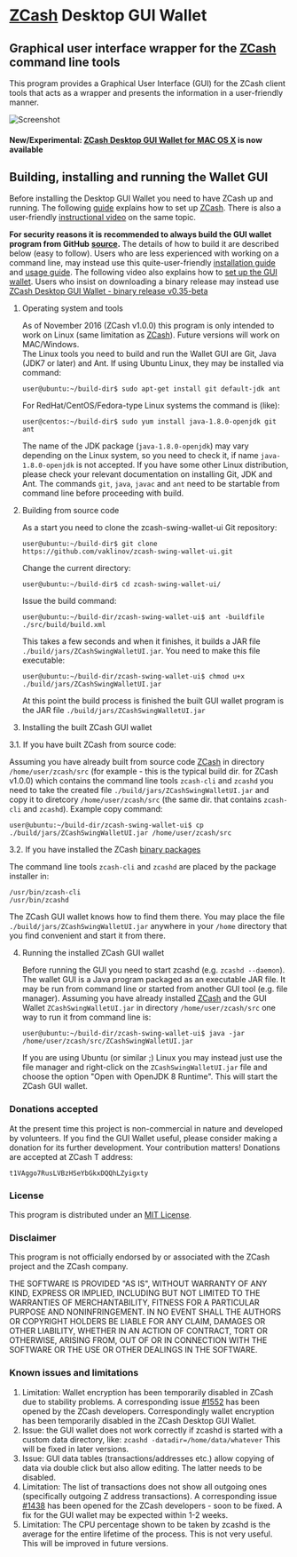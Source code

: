 # [ZCash](https://z.cash/) Desktop GUI Wallet

## Graphical user interface wrapper for the [ZCash](https://z.cash/) command line tools

This program provides a Graphical User Interface (GUI) for the ZCash client tools that acts as a wrapper and 
presents the information in a user-friendly manner.

![Screenshot](https://github.com/vaklinov/zcash-swing-wallet-ui/raw/master/docs/ZCashWallet.png "Main Window")

#### New/Experimental: [ZCash Desktop GUI Wallet for MAC OS X](https://github.com/vaklinov/zcash-swing-wallet-ui/blob/master/docs/Readme-Mac.md) is now available

## Building, installing and running the Wallet GUI

Before installing the Desktop GUI Wallet you need to have ZCash up and running. The following [guide](https://github.com/zcash/zcash/wiki/1.0-User-Guide) 
explains how to set up [ZCash](https://z.cash/). There is also a user-friendly [instructional video](https://www.youtube.com/watch?v=ZoRFLkZG0zg&feature=youtu.be)
on the same topic.

**For security reasons it is recommended to always build the GUI wallet program from GitHub**
**[source](https://github.com/vaklinov/zcash-swing-wallet-ui/archive/master.zip).**
The details of how to build it are described below (easy to follow).
Users who are less experienced with working on a command line, may instead use this 
quite-user-friendly [installation guide](https://www.cryptocompare.com/wallets/guides/how-to-install-the-zcash-gui-wallet) 
and [usage guide](https://www.cryptocompare.com/wallets/guides/how-to-use-the-zcash-gui-wallet).
The following video also explains how to [set up the GUI wallet](https://www.youtube.com/watch?v=IDifG4h1bgE). 
Users who insist on downloading a binary release may instead 
use [ZCash Desktop GUI Wallet - binary release v0.35-beta](https://github.com/vaklinov/zcash-swing-wallet-ui/blob/master/docs/Release_0.35-beta.md)


1. Operating system and tools

   As of November 2016 (ZCash v1.0.0) this program is only intended to work on Linux 
   (same limitation as [ZCash](https://z.cash/)). Future versions will work on MAC/Windows.  
   The Linux tools you need to build and run the Wallet GUI are Git, Java (JDK7 or later) and 
   Ant. If using Ubuntu Linux, they may be installed via command: 
   ```
   user@ubuntu:~/build-dir$ sudo apt-get install git default-jdk ant
   ``` 
   For RedHat/CentOS/Fedora-type Linux systems the command is (like):
   ```
   user@centos:~/build-dir$ sudo yum install java-1.8.0-openjdk git ant 
   ```
   The name of the JDK package (`java-1.8.0-openjdk`) may vary depending on the Linux system, so you need to
   check it, if name `java-1.8.0-openjdk` is not accepted.
   If you have some other Linux distribution, please check your relevant documentation on installing Git, 
   JDK and Ant. The commands `git`, `java`, `javac` and `ant` need to be startable from command line 
   before proceeding with build.

2. Building from source code

   As a start you need to clone the zcash-swing-wallet-ui Git repository:
   ```
   user@ubuntu:~/build-dir$ git clone https://github.com/vaklinov/zcash-swing-wallet-ui.git
   ```
   Change the current directory:
   ```
   user@ubuntu:~/build-dir$ cd zcash-swing-wallet-ui/
   ```
   Issue the build command:
   ```
   user@ubuntu:~/build-dir/zcash-swing-wallet-ui$ ant -buildfile ./src/build/build.xml
   ```
   This takes a few seconds and when it finishes, it builds a JAR file `./build/jars/ZCashSwingWalletUI.jar`. 
   You need to make this file executable:
   ```
   user@ubuntu:~/build-dir/zcash-swing-wallet-ui$ chmod u+x ./build/jars/ZCashSwingWalletUI.jar
   ```
   At this point the build process is finished the built GUI wallet program is the JAR 
   file `./build/jars/ZCashSwingWalletUI.jar`

3. Installing the built ZCash GUI wallet

  3.1. If you have built ZCash from source code:

   Assuming you have already built from source code [ZCash](https://z.cash/) in directory `/home/user/zcash/src` (for 
   example - this is the typical build dir. for ZCash v1.0.0) which contains the command line tools `zcash-cli` 
   and `zcashd` you need to take the created file `./build/jars/ZCashSwingWalletUI.jar` and copy it 
   to diretcory `/home/user/zcash/src` (the same dir. that contains `zcash-cli` and `zcashd`). Example copy command:
   ```
   user@ubuntu:~/build-dir/zcash-swing-wallet-ui$ cp ./build/jars/ZCashSwingWalletUI.jar /home/user/zcash/src    
   ```
   
  3.2. If you have installed the ZCash [binary packages](https://github.com/zcash/zcash/wiki/Debian-binary-packages)

   The command line tools `zcash-cli` and `zcashd` are placed by the package installer in:
   ```
   /usr/bin/zcash-cli
   /usr/bin/zcashd
   ```
   The ZCash GUI wallet knows how to find them there. You may place the file  `./build/jars/ZCashSwingWalletUI.jar`
   anywhere in your `/home` directory that you find convenient and start it from there.

4. Running the installed ZCash GUI wallet

   Before running the GUI you need to start zcashd (e.g. `zcashd --daemon`). The wallet GUI is a Java program packaged 
   as an executable JAR file. It may be run from command line or started from another GUI tool (e.g. file manager). 
   Assuming you have already installed [ZCash](https://z.cash/) and the GUI Wallet `ZCashSwingWalletUI.jar` in 
   directory `/home/user/zcash/src` one way to run it from command line is:
   ```
   user@ubuntu:~/build-dir/zcash-swing-wallet-ui$ java -jar /home/user/zcash/src/ZCashSwingWalletUI.jar
   ```
   If you are using Ubuntu (or similar ;) Linux you may instead just use the file manager and 
   right-click on the `ZCashSwingWalletUI.jar` file and choose the option "Open with OpenJDK 8 Runtime". 
   This will start the ZCash GUI wallet.

### Donations accepted
At the present time this project is non-commercial in nature and developed by volunteers. If you find the GUI
Wallet useful, please consider making a donation for its further development. Your contribution matters! Donations 
are accepted at ZCash T address:
```
t1VAggo7RusLVBzHSeYbGkxDQQhLZyigxty
```

### License
This program is distributed under an [MIT License](https://github.com/vaklinov/zcash-swing-wallet-ui/raw/master/LICENSE).

### Disclaimer
This program is not officially endorsed by or associated with the ZCash project and the ZCash company.

THE SOFTWARE IS PROVIDED "AS IS", WITHOUT WARRANTY OF ANY KIND, EXPRESS OR
IMPLIED, INCLUDING BUT NOT LIMITED TO THE WARRANTIES OF MERCHANTABILITY,
FITNESS FOR A PARTICULAR PURPOSE AND NONINFRINGEMENT. IN NO EVENT SHALL THE
AUTHORS OR COPYRIGHT HOLDERS BE LIABLE FOR ANY CLAIM, DAMAGES OR OTHER
LIABILITY, WHETHER IN AN ACTION OF CONTRACT, TORT OR OTHERWISE, ARISING FROM,
OUT OF OR IN CONNECTION WITH THE SOFTWARE OR THE USE OR OTHER DEALINGS IN THE
SOFTWARE.

### Known issues and limitations

1. Limitation: Wallet encryption has been temporarily disabled in ZCash due to stability problems. A corresponding issue 
[#1552](https://github.com/zcash/zcash/issues/1552) has been opened by the ZCash developers. Correspondingly
wallet encryption has been temporarily disabled in the ZCash Desktop GUI Wallet.
1. Issue: the GUI wallet does not work correctly if zcashd is started with a custom data directory, like:
`zcashd -datadir=/home/data/whatever` This will be fixed in later versions.
1. Issue: GUI data tables (transactions/addresses etc.) allow copying of data via double click but also allow editing. 
The latter needs to be disabled. 
1. Limitation: The list of transactions does not show all outgoing ones (specifically outgoing Z address 
transactions). A corresponding issue [#1438](https://github.com/zcash/zcash/issues/1438) has been opened 
for the ZCash developers - soon to be fixed. A fix for the GUI wallet may be expected within 1-2 weeks. 
1. Limitation: The CPU percentage shown to be taken by zcashd is the average for the entire lifetime of the process. 
This is not very useful. This will be improved in future versions.
